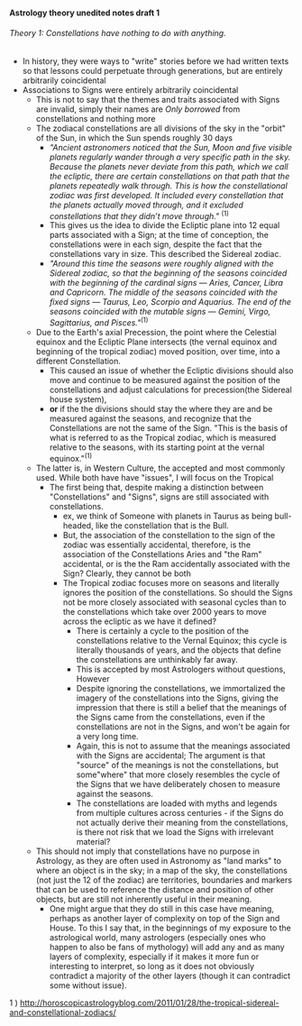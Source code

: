 #### Astrology theory unedited notes draft 1
###### Theory 1: Constellations have nothing to do with anything.
-  In history, they were ways to "write" stories before we had written texts so that lessons could perpetuate through generations, but are entirely arbitrarily coincidental
- Associations to Signs were entirely arbitrarily coincidental
    - This is not to say that the themes and traits associated with Signs are invalid, simply their names are _Only borrowed_ from constellations and nothing more
    - The zodiacal constellations are all divisions of the sky in the "orbit" of the Sun, in which the Sun spends roughly 30 days
       - *"Ancient astronomers noticed that the Sun, Moon and five visible planets regularly wander through a very specific path in the sky. Because the planets never deviate from this path, which we call the ecliptic, there are certain constellations on that path that the planets repeatedly walk through. This is how the constellational zodiac was first developed. It included every constellation that the planets actually moved through, and it excluded constellations that they didn’t move through."* <sup>(1)</sup> 
        - This gives us the idea to divide the Ecliptic plane into 12 equal parts associated with a Sign; at the time of conception, the constellations were in each sign, despite the fact that the constellations vary in size. This described the Sidereal zodiac.
        - *"Around this time the seasons were roughly aligned with the Sidereal zodiac, so that the beginning of the seasons coincided with the beginning of the cardinal signs — Aries, Cancer, Libra and Capricorn. The middle of the seasons coincided with the fixed signs — Taurus, Leo, Scorpio and Aquarius. The end of the seasons coincided with the mutable signs — Gemini, Virgo, Sagittarius, and Pisces."*<sup>(1)</sup>
    - Due to the Earth's axial Precession, the point where the Celestial equinox and the Ecliptic Plane intersects (the vernal equinox and beginning of the tropical zodiac)  moved position, over time, into a different Constellation.
        - This caused an issue of whether the Ecliptic divisions should also move and continue to be measured against the position of the constellations and adjust calculations for precession(the Sidereal house system), 
        - __or__ if the the divisions should stay the where they are and be measured against the seasons, and recognize that the Constellations are not the same of the Sign. "This is the basis of what is referred to as the Tropical zodiac, which is measured relative to the seasons, with its starting point at the vernal equinox."<sup>(1)</sup>
    - The latter is, in Western Culture, the accepted and most commonly used. While both have have "issues", I will focus on the Tropical
        - The first being that, despite making a distinction between "Constellations" and "Signs", signs are still associated with constellations. 
            - ex, we think of Someone with planets in Taurus as being bull-headed, like the constellation that is the Bull. 
            - But, the association of the constellation to the sign of the zodiac was essentially accidental, therefore, is the association of the Constellations Aries and "the Ram" accidental, or is the the Ram accidentally associated with the Sign? Clearly, they cannot be both
            - The Tropical zodiac focuses more on seasons and literally ignores the position of the constellations. So should the Signs not be more closely associated with seasonal cycles than to the constellations which take over 2000 years to move across the ecliptic as we have it defined?
                - There is certainly a cycle to the position of the constellations relative to the Vernal Equinox; this cycle is literally thousands of years, and the objects that define the constellations are unthinkably far away.
                - This is accepted by most Astrologers without questions, However
                - Despite ignoring the constellations, we immortalized the imagery of the constellations into the Signs, giving the impression that there is still a belief that the meanings of the Signs came from the constellations, even if the constellations are not in the Signs, and won't be again for a very long time.
                - Again, this is not to assume that the meanings associated with the Signs are accidental; The argument is that "source" of the meanings is not the constellations, but some"where" that more closely resembles the cycle of the Signs that we have deliberately chosen to measure against the seasons. 
                - The constellations are loaded with myths and legends from multiple cultures across centuries - if the Signs do not actually derive their meaning from the constellations, is there not risk that we load the Signs with irrelevant material?
    - This should not imply that constellations have no purpose in Astrology, as they are often used in Astronomy as "land marks" to where an object is in the sky; in a map of the sky, the constellations (not just the 12 of the zodiac) are territories, boundaries and markers that can be used to reference the distance and position of other objects, but are still not inherently useful in their meaning. 
        - One might argue that they do still in this case have meaning, perhaps as another layer of complexity on top of the Sign and House. To this I say that, in the beginnings of my exposure to the astrological world, many astrologers (especially ones who happen to also be fans of mythology) will add any and as many layers of complexity, especially if it makes it more fun or interesting to interpret, so long as it does not obviously contradict a majority of the other layers (though it can contradict some without issue).
            




1 ) http://horoscopicastrologyblog.com/2011/01/28/the-tropical-sidereal-and-constellational-zodiacs/
